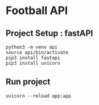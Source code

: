 # Football API

## Project Setup : fastAPI

```
python3 -m venv api
source api/bin/activate
pip3 install fastapi
pip3 install uvicorn
```


## Run project 

`uvicorn --reload app:app`
